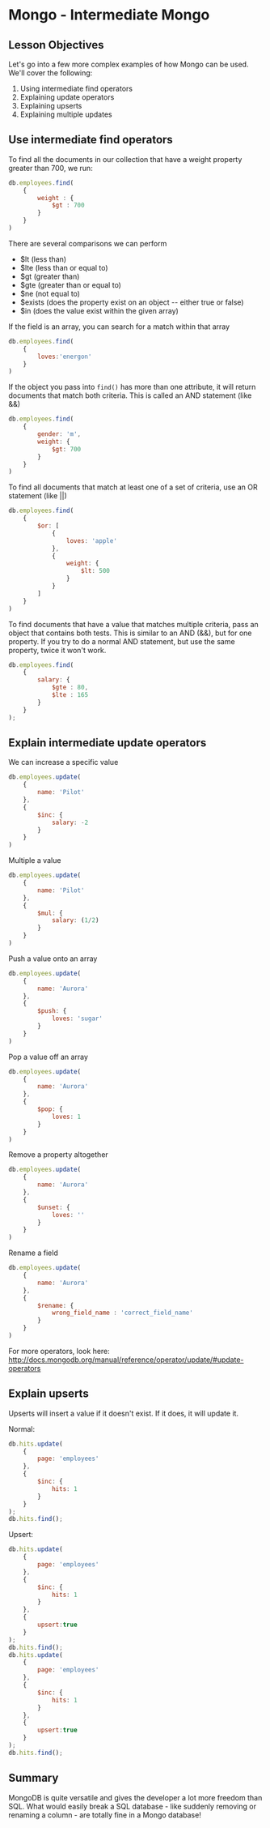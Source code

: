 # Mongo - Intermediate Mongo

## Lesson Objectives

Let's go into a few more complex examples of how Mongo can be used. We'll cover the following:

1. Using intermediate find operators
2. Explaining update operators
3. Explaining upserts
4. Explaining multiple updates

## Use intermediate find operators

To find all the documents in our collection that have a weight property greater than 700, we run:

```javascript
db.employees.find(
    {
        weight : {
            $gt : 700
        }
    }
)
```

There are several comparisons we can perform

- $lt (less than)
- $lte (less than or equal to)
- $gt (greater than)
- $gte (greater than or equal to)
- $ne (not equal to)
- $exists (does the property exist on an object -- either true or false)
- $in (does the value exist within the given array)

If the field is an array, you can search for a match within that array

```javascript
db.employees.find(
    {
        loves:'energon'
    }
)
```

If the object you pass into `find()` has more than one attribute, it will return documents that match both criteria.  This is called an AND statement (like &&)

```javascript
db.employees.find(
    {
        gender: 'm',
        weight: {
            $gt: 700
        }
    }
)
```

To find all documents that match at least one of a set of criteria, use an OR statement (like \|\|)


```javascript
db.employees.find(
    {
        $or: [
            {
                loves: 'apple'
            },
            {
                weight: {
                    $lt: 500
                }
            }
        ]
    }
)
```

To find documents that have a value that matches multiple criteria, pass an object that contains both tests.  This is similar to an AND (&&), but for one property.  If you try to do a normal AND statement, but use the same property, twice it won't work.

```javascript
db.employees.find(
    {
        salary: {
            $gte : 80,
            $lte : 165
        }
    }
);
```

## Explain intermediate update operators

We can increase a specific value

```javascript
db.employees.update(
    {
        name: 'Pilot'
    },
    {
        $inc: {
            salary: -2
        }
    }
)
```

Multiple a value

```javascript
db.employees.update(
    {
        name: 'Pilot'
    },
    {
        $mul: {
            salary: (1/2)
        }
    }
)
```

Push a value onto an array

```javascript
db.employees.update(
    {
        name: 'Aurora'
    },
    {
        $push: {
            loves: 'sugar'
        }
    }
)
```

Pop a value off an array

```javascript
db.employees.update(
    {
        name: 'Aurora'
    },
    {
        $pop: {
            loves: 1
        }
    }
)
```

Remove a property altogether

```javascript
db.employees.update(
    {
        name: 'Aurora'
    },
    {
        $unset: {
            loves: ''
        }
    }
)
```

Rename a field

```javascript
db.employees.update(
    {
        name: 'Aurora'
    },
    {
        $rename: {
            wrong_field_name : 'correct_field_name'
        }
    }
)
```

For more operators, look here: http://docs.mongodb.org/manual/reference/operator/update/#update-operators

## Explain upserts

Upserts will insert a value if it doesn't exist.  If it does, it will update it.

Normal:

```javascript
db.hits.update(
    {
        page: 'employees'
    },
    {
        $inc: {
            hits: 1
        }
    }
);
db.hits.find();
```

Upsert:

```javascript
db.hits.update(
    {
        page: 'employees'
    },
    {
        $inc: {
            hits: 1
        }
    },
    {
        upsert:true
    }
);
db.hits.find();
db.hits.update(
    {
        page: 'employees'
    },
    {
        $inc: {
            hits: 1
        }
    },
    {
        upsert:true
    }
);
db.hits.find();
```

## Summary

MongoDB is quite versatile and gives the developer a lot more freedom than SQL. What would easily break a SQL database - like suddenly removing or renaming a column - are totally fine in a Mongo database!

